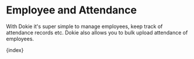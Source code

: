 <!-- add-breadcrumbs -->
# Employee and Attendance

With Dokie it's super simple to manage employees, keep track of attendance records etc. Dokie also allows you to bulk upload attendance of employees.

{index}
